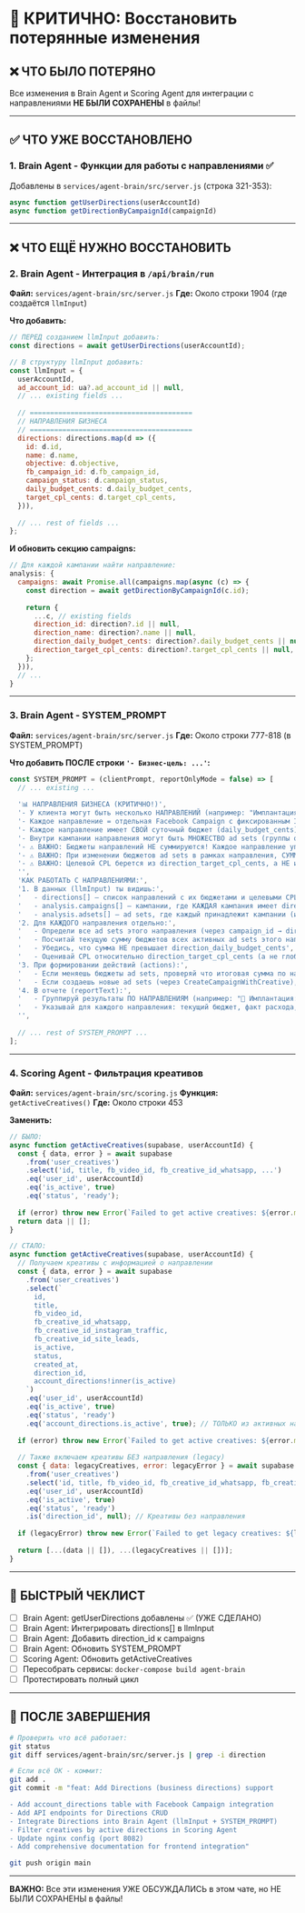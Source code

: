 # 🚨 КРИТИЧНО: Восстановить потерянные изменения

## ❌ ЧТО БЫЛО ПОТЕРЯНО

Все изменения в Brain Agent и Scoring Agent для интеграции с направлениями **НЕ БЫЛИ СОХРАНЕНЫ** в файлы!

---

## ✅ ЧТО УЖЕ ВОССТАНОВЛЕНО

### 1. Brain Agent - Функции для работы с направлениями ✅

Добавлены в `services/agent-brain/src/server.js` (строка 321-353):
```javascript
async function getUserDirections(userAccountId)
async function getDirectionByCampaignId(campaignId)
```

---

## ❌ ЧТО ЕЩЁ НУЖНО ВОССТАНОВИТЬ

### 2. Brain Agent - Интеграция в `/api/brain/run`

**Файл:** `services/agent-brain/src/server.js`
**Где:** Около строки 1904 (где создаётся `llmInput`)

**Что добавить:**

```javascript
// ПЕРЕД созданием llmInput добавить:
const directions = await getUserDirections(userAccountId);

// В структуру llmInput добавить:
const llmInput = {
  userAccountId,
  ad_account_id: ua?.ad_account_id || null,
  // ... existing fields ...
  
  // ========================================
  // НАПРАВЛЕНИЯ БИЗНЕСА
  // ========================================
  directions: directions.map(d => ({
    id: d.id,
    name: d.name,
    objective: d.objective,
    fb_campaign_id: d.fb_campaign_id,
    campaign_status: d.campaign_status,
    daily_budget_cents: d.daily_budget_cents,
    target_cpl_cents: d.target_cpl_cents,
  })),
  
  // ... rest of fields ...
};
```

**И обновить секцию campaigns:**

```javascript
// Для каждой кампании найти направление:
analysis: {
  campaigns: await Promise.all(campaigns.map(async (c) => {
    const direction = await getDirectionByCampaignId(c.id);
    
    return {
      ...c, // existing fields
      direction_id: direction?.id || null,
      direction_name: direction?.name || null,
      direction_daily_budget_cents: direction?.daily_budget_cents || null,
      direction_target_cpl_cents: direction?.target_cpl_cents || null,
    };
  })),
  // ...
}
```

---

### 3. Brain Agent - SYSTEM_PROMPT

**Файл:** `services/agent-brain/src/server.js`
**Где:** Около строки 777-818 (в SYSTEM_PROMPT)

**Что добавить ПОСЛЕ строки `'- Бизнес-цель: ...'`:**

```javascript
const SYSTEM_PROMPT = (clientPrompt, reportOnlyMode = false) => [
  // ... existing ...
  
  '📊 НАПРАВЛЕНИЯ БИЗНЕСА (КРИТИЧНО!)',
  '- У клиента могут быть несколько НАПРАВЛЕНИЙ (например: "Имплантация", "Виниры", "Брекеты").',
  '- Каждое направление = отдельная Facebook Campaign с фиксированным ID.',
  '- Каждое направление имеет СВОЙ суточный бюджет (daily_budget_cents) и СВОЙ целевой CPL (target_cpl_cents).',
  '- Внутри кампании направления могут быть МНОЖЕСТВО ad sets (группы объявлений).',
  '- ⚠️ ВАЖНО: Бюджеты направлений НЕ суммируются! Каждое направление управляется ОТДЕЛЬНО.',
  '- ⚠️ ВАЖНО: При изменении бюджетов ad sets в рамках направления, СУММА бюджетов всех активных ad sets НЕ ДОЛЖНА превышать daily_budget_cents направления.',
  '- ⚠️ ВАЖНО: Целевой CPL берется из direction_target_cpl_cents, а НЕ из targets.cpl_cents (который устарел).',
  '',
  'КАК РАБОТАТЬ С НАПРАВЛЕНИЯМИ:',
  '1. В данных (llmInput) ты видишь:',
  '   - directions[] — список направлений с их бюджетами и целевыми CPL',
  '   - analysis.campaigns[] — кампании, где КАЖДАЯ кампания имеет direction_id, direction_name, direction_daily_budget_cents, direction_target_cpl_cents',
  '   - analysis.adsets[] — ad sets, где каждый принадлежит кампании (и соответственно направлению через campaign_id)',
  '2. Для КАЖДОГО направления отдельно:',
  '   - Определи все ad sets этого направления (через campaign_id → direction_id)',
  '   - Посчитай текущую сумму бюджетов всех активных ad sets этого направления',
  '   - Убедись, что сумма НЕ превышает direction_daily_budget_cents',
  '   - Оценивай CPL относительно direction_target_cpl_cents (а не глобального targets.cpl_cents)',
  '3. При формировании действий (actions):',
  '   - Если меняешь бюджеты ad sets, проверяй что итоговая сумма по направлению в лимите',
  '   - Если создаешь новые ad sets (через CreateCampaignWithCreative), они должны добавляться в существующую кампанию направления',
  '4. В отчете (reportText):',
  '   - Группируй результаты ПО НАПРАВЛЕНИЯМ (например: "🎯 Имплантация: 3 заявки, CPL $2.10")',
  '   - Указывай для каждого направления: текущий бюджет, факт расхода, целевой vs фактический CPL',
  '',
  
  // ... rest of SYSTEM_PROMPT ...
];
```

---

### 4. Scoring Agent - Фильтрация креативов

**Файл:** `services/agent-brain/src/scoring.js`
**Функция:** `getActiveCreatives()`
**Где:** Около строки 453

**Заменить:**

```javascript
// БЫЛО:
async function getActiveCreatives(supabase, userAccountId) {
  const { data, error } = await supabase
    .from('user_creatives')
    .select('id, title, fb_video_id, fb_creative_id_whatsapp, ...')
    .eq('user_id', userAccountId)
    .eq('is_active', true)
    .eq('status', 'ready');
  
  if (error) throw new Error(`Failed to get active creatives: ${error.message}`);
  return data || [];
}

// СТАЛО:
async function getActiveCreatives(supabase, userAccountId) {
  // Получаем креативы с информацией о направлении
  const { data, error } = await supabase
    .from('user_creatives')
    .select(`
      id, 
      title, 
      fb_video_id, 
      fb_creative_id_whatsapp, 
      fb_creative_id_instagram_traffic, 
      fb_creative_id_site_leads, 
      is_active, 
      status, 
      created_at,
      direction_id,
      account_directions!inner(is_active)
    `)
    .eq('user_id', userAccountId)
    .eq('is_active', true)
    .eq('status', 'ready')
    .eq('account_directions.is_active', true); // ТОЛЬКО из активных направлений!
  
  if (error) throw new Error(`Failed to get active creatives: ${error.message}`);
  
  // Также включаем креативы БЕЗ направления (legacy)
  const { data: legacyCreatives, error: legacyError } = await supabase
    .from('user_creatives')
    .select('id, title, fb_video_id, fb_creative_id_whatsapp, fb_creative_id_instagram_traffic, fb_creative_id_site_leads, is_active, status, created_at')
    .eq('user_id', userAccountId)
    .eq('is_active', true)
    .eq('status', 'ready')
    .is('direction_id', null); // Креативы без направления
  
  if (legacyError) throw new Error(`Failed to get legacy creatives: ${legacyError.message}`);
  
  return [...(data || []), ...(legacyCreatives || [])];
}
```

---

## 🚀 БЫСТРЫЙ ЧЕКЛИСТ

- [ ] Brain Agent: getUserDirections добавлены ✅ (УЖЕ СДЕЛАНО)
- [ ] Brain Agent: Интегрировать directions[] в llmInput
- [ ] Brain Agent: Добавить direction_id к campaigns
- [ ] Brain Agent: Обновить SYSTEM_PROMPT
- [ ] Scoring Agent: Обновить getActiveCreatives
- [ ] Пересобрать сервисы: `docker-compose build agent-brain`
- [ ] Протестировать полный цикл

---

## 📝 ПОСЛЕ ЗАВЕРШЕНИЯ

```bash
# Проверить что всё работает:
git status
git diff services/agent-brain/src/server.js | grep -i direction

# Если всё ОК - коммит:
git add .
git commit -m "feat: Add Directions (business directions) support

- Add account_directions table with Facebook Campaign integration
- Add API endpoints for Directions CRUD
- Integrate Directions into Brain Agent (llmInput + SYSTEM_PROMPT)
- Filter creatives by active directions in Scoring Agent
- Update nginx config (port 8082)
- Add comprehensive documentation for frontend integration"

git push origin main
```

---

**ВАЖНО:** Все эти изменения УЖЕ ОБСУЖДАЛИСЬ в этом чате, но НЕ БЫЛИ СОХРАНЕНЫ в файлы!

